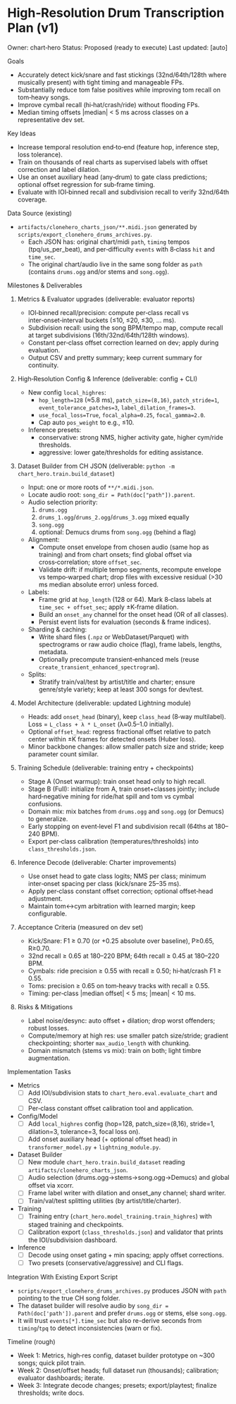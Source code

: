 High‑Resolution Drum Transcription Plan (v1)
===========================================

Owner: chart‑hero
Status: Proposed (ready to execute)
Last updated: [auto]

Goals
- Accurately detect kick/snare and fast stickings (32nd/64th/128th where musically present) with tight timing and manageable FPs.
- Substantially reduce tom false positives while improving tom recall on tom‑heavy songs.
- Improve cymbal recall (hi‑hat/crash/ride) without flooding FPs.
- Median timing offsets |median| < 5 ms across classes on a representative dev set.

Key Ideas
- Increase temporal resolution end‑to‑end (feature hop, inference step, loss tolerance).
- Train on thousands of real charts as supervised labels with offset correction and label dilation.
- Use an onset auxiliary head (any‑drum) to gate class predictions; optional offset regression for sub‑frame timing.
- Evaluate with IOI‑binned recall and subdivision recall to verify 32nd/64th coverage.

Data Source (existing)
- `artifacts/clonehero_charts_json/**.midi.json` generated by `scripts/export_clonehero_drums_archives.py`.
  - Each JSON has: original chart/midi `path`, `timing` tempos (tpq/us_per_beat), and per‑difficulty `events` with 8‑class `hit` and `time_sec`.
  - The original chart/audio live in the same song folder as `path` (contains `drums.ogg` and/or stems and `song.ogg`).

Milestones & Deliverables
1) Metrics & Evaluator upgrades (deliverable: evaluator reports)
   - IOI‑binned recall/precision: compute per‑class recall vs inter‑onset‑interval buckets (≤10, ≤20, ≤30, … ms).
   - Subdivision recall: using the song BPM/tempo map, compute recall at target subdivisions (16th/32nd/64th/128th windows).
   - Constant per‑class offset correction learned on dev; apply during evaluation.
   - Output CSV and pretty summary; keep current summary for continuity.

2) High‑Resolution Config & Inference (deliverable: config + CLI)
   - New config `local_highres`:
     - `hop_length=128` (≈5.8 ms), `patch_size=(8,16)`, `patch_stride=1`, `event_tolerance_patches=3`, `label_dilation_frames=3`.
     - `use_focal_loss=True`, `focal_alpha=0.25`, `focal_gamma=2.0`.
     - Cap auto `pos_weight` to e.g., ≤10.
   - Inference presets:
     - conservative: strong NMS, higher activity gate, higher cym/ride thresholds.
     - aggressive: lower gate/thresholds for editing assistance.

3) Dataset Builder from CH JSON (deliverable: `python -m chart_hero.train.build_dataset`)
   - Input: one or more roots of `**/*.midi.json`.
   - Locate audio root: `song_dir = Path(doc["path"]).parent`.
   - Audio selection priority:
     1. `drums.ogg`
     2. `drums_1.ogg`/`drums_2.ogg`/`drums_3.ogg` mixed equally
     3. `song.ogg`
     4. optional: Demucs drums from `song.ogg` (behind a flag)
   - Alignment:
     - Compute onset envelope from chosen audio (same hop as training) and from chart onsets; find global offset via cross‑correlation; store `offset_sec`.
     - Validate drift: if multiple tempo segments, recompute envelope vs tempo‑warped chart; drop files with excessive residual (>30 ms median absolute error) unless forced.
   - Labels:
     - Frame grid at `hop_length` (128 or 64). Mark 8‑class labels at `time_sec + offset_sec`; apply ±K‑frame dilation.
     - Build an `onset_any` channel for the onset head (OR of all classes).
     - Persist event lists for evaluation (seconds & frame indices).
   - Sharding & caching:
     - Write shard files (`.npz` or WebDataset/Parquet) with spectrograms or raw audio choice (flag), frame labels, lengths, metadata.
     - Optionally precompute transient‑enhanced mels (reuse `create_transient_enhanced_spectrogram`).
   - Splits:
     - Stratify train/val/test by artist/title and charter; ensure genre/style variety; keep at least 300 songs for dev/test.

4) Model Architecture (deliverable: updated Lightning module)
   - Heads: add `onset_head` (binary), keep `class_head` (8‑way multilabel). Loss = `L_class + λ * L_onset` (λ≈0.5–1.0 initially).
   - Optional `offset_head`: regress fractional offset relative to patch center within ±K frames for detected onsets (Huber loss).
   - Minor backbone changes: allow smaller patch size and stride; keep parameter count similar.

5) Training Schedule (deliverable: training entry + checkpoints)
   - Stage A (Onset warmup): train onset head only to high recall.
   - Stage B (Full): initialize from A, train onset+classes jointly; include hard‑negative mining for ride/hat spill and tom vs cymbal confusions.
   - Domain mix: mix batches from `drums.ogg` and `song.ogg` (or Demucs) to generalize.
   - Early stopping on event‑level F1 and subdivision recall (64ths at 180–240 BPM).
   - Export per‑class calibration (temperatures/thresholds) into `class_thresholds.json`.

6) Inference Decode (deliverable: Charter improvements)
   - Use onset head to gate class logits; NMS per class; minimum inter‑onset spacing per class (kick/snare 25–35 ms).
   - Apply per‑class constant offset correction; optional offset‑head adjustment.
   - Maintain tom↔cym arbitration with learned margin; keep configurable.

7) Acceptance Criteria (measured on dev set)
   - Kick/Snare: F1 ≥ 0.70 (or +0.25 absolute over baseline), P≥0.65, R≥0.70.
   - 32nd recall ≥ 0.65 at 180–220 BPM; 64th recall ≥ 0.45 at 180–220 BPM.
   - Cymbals: ride precision ≥ 0.55 with recall ≥ 0.50; hi‑hat/crash F1 ≥ 0.55.
   - Toms: precision ≥ 0.65 on tom‑heavy tracks with recall ≥ 0.55.
   - Timing: per‑class |median offset| < 5 ms; |mean| < 10 ms.

8) Risks & Mitigations
   - Label noise/desync: auto offset + dilation; drop worst offenders; robust losses.
   - Compute/memory at high res: use smaller patch size/stride; gradient checkpointing; shorter `max_audio_length` with chunking.
   - Domain mismatch (stems vs mix): train on both; light timbre augmentation.

Implementation Tasks
- Metrics
  - [ ] Add IOI/subdivision stats to `chart_hero.eval.evaluate_chart` and CSV.
  - [ ] Per‑class constant offset calibration tool and application.
- Config/Model
  - [ ] Add `local_highres` config (hop=128, patch_size=(8,16), stride=1, dilation=3, tolerance=3, focal loss on).
  - [ ] Add onset auxiliary head (+ optional offset head) in `transformer_model.py` + `lightning_module.py`.
- Dataset Builder
  - [ ] New module `chart_hero.train.build_dataset` reading `artifacts/clonehero_charts_json`.
  - [ ] Audio selection (drums.ogg→stems→song.ogg→Demucs) and global offset via xcorr.
  - [ ] Frame label writer with dilation and onset_any channel; shard writer.
  - [ ] Train/val/test splitting utilities (by artist/title/charter).
- Training
  - [ ] Training entry (`chart_hero.model_training.train_highres`) with staged training and checkpoints.
  - [ ] Calibration export (`class_thresholds.json`) and validator that prints the IOI/subdivision dashboard.
- Inference
  - [ ] Decode using onset gating + min spacing; apply offset corrections.
  - [ ] Two presets (conservative/aggressive) and CLI flags.

Integration With Existing Export Script
- `scripts/export_clonehero_drums_archives.py` produces JSON with `path` pointing to the true CH song folder.
- The dataset builder will resolve audio by `song_dir = Path(doc['path']).parent` and prefer `drums.ogg` or stems, else `song.ogg`.
- It will trust `events[*].time_sec` but also re-derive seconds from `timing`/`tpq` to detect inconsistencies (warn or fix).

Timeline (rough)
- Week 1: Metrics, high‑res config, dataset builder prototype on ~300 songs; quick pilot train.
- Week 2: Onset/offset heads; full dataset run (thousands); calibration; evaluator dashboards; iterate.
- Week 3: Integrate decode changes; presets; export/playtest; finalize thresholds; write docs.
